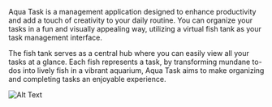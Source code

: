 Aqua Task is a management application designed to enhance productivity and add a touch of creativity to your daily routine. You can organize your tasks in a fun and visually appealing way, utilizing a virtual fish tank as your task management interface.

The fish tank serves as a central hub where you can easily view all your tasks at a glance. Each fish represents a task, by transforming mundane to-dos into lively fish in a vibrant aquarium, Aqua Task aims to make organizing and completing tasks an enjoyable experience.

![Alt Text]([relative/path/to/your/gif.gif](https://github.com/Cindysu123/Aquarium/blob/master/scrnli_7_11_2023_6-51-12%20PM.gif)https://github.com/Cindysu123/Aquarium/blob/master/scrnli_7_11_2023_6-51-12%20PM.gif)
